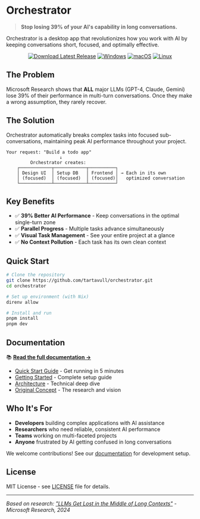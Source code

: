 # Orchestrator

> **Stop losing 39% of your AI's capability in long conversations.** 

Orchestrator is a desktop app that revolutionizes how you work with AI by keeping conversations short, focused, and optimally effective.

<div align="center">
  
[![Download Latest Release](https://img.shields.io/github/v/release/tartavull/orchestrator?color=brightgreen&label=Download&style=for-the-badge)](https://github.com/tartavull/orchestrator/releases/latest)
[![Windows](https://img.shields.io/badge/Windows-0078D6?style=flat-square&logo=windows&logoColor=white)](https://github.com/tartavull/orchestrator/releases/latest)
[![macOS](https://img.shields.io/badge/macOS-000000?style=flat-square&logo=apple&logoColor=white)](https://github.com/tartavull/orchestrator/releases/latest)
[![Linux](https://img.shields.io/badge/Linux-FCC624?style=flat-square&logo=linux&logoColor=black)](https://github.com/tartavull/orchestrator/releases/latest)

</div>

## The Problem

Microsoft Research shows that **ALL** major LLMs (GPT-4, Claude, Gemini) lose 39% of their performance in multi-turn conversations. Once they make a wrong assumption, they rarely recover.

## The Solution

Orchestrator automatically breaks complex tasks into focused sub-conversations, maintaining peak AI performance throughout your project.

```
Your request: "Build a todo app"
                    ↓
         Orchestrator creates:
    ┌────────────┬────────────┬──────────┐
    │ Design UI  │ Setup DB   │ Frontend │ → Each in its own 
    │ (focused)  │ (focused)  │ (focused)│   optimized conversation
    └────────────┴────────────┴──────────┘
```

## Key Benefits

- ✅ **39% Better AI Performance** - Keep conversations in the optimal single-turn zone
- ✅ **Parallel Progress** - Multiple tasks advance simultaneously  
- ✅ **Visual Task Management** - See your entire project at a glance
- ✅ **No Context Pollution** - Each task has its own clean context

## Quick Start

```bash
# Clone the repository
git clone https://github.com/tartavull/orchestrator.git
cd orchestrator

# Set up environment (with Nix)
direnv allow

# Install and run
pnpm install
pnpm dev
```

## Documentation

📚 **[Read the full documentation →](https://tartavull.github.io/orchestrator/)**

- [Quick Start Guide](https://tartavull.github.io/orchestrator/quick-start) - Get running in 5 minutes
- [Getting Started](https://tartavull.github.io/orchestrator/getting-started) - Complete setup guide
- [Architecture](https://tartavull.github.io/orchestrator/architecture) - Technical deep dive
- [Original Concept](https://tartavull.github.io/orchestrator/concept) - The research and vision

## Who It's For

- **Developers** building complex applications with AI assistance
- **Researchers** who need reliable, consistent AI performance
- **Teams** working on multi-faceted projects
- **Anyone** frustrated by AI getting confused in long conversations

We welcome contributions! See our [documentation](https://tartavull.github.io/orchestrator/) for development setup.

## License

MIT License - see [LICENSE](LICENSE) file for details.

---

*Based on research: ["LLMs Get Lost in the Middle of Long Contexts"](https://arxiv.org/abs/2401.16929) - Microsoft Research, 2024* 